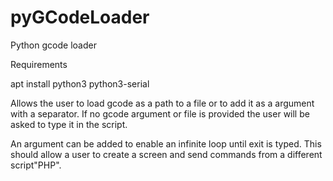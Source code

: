 # pyGCodeLoader
Python gcode loader

Requirements

apt install python3 python3-serial

Allows the user to load gcode as a path to a file or to add it as a argument with a separator.
If no gcode argument or file is provided the user will be asked to type it in the script.

An argument can be added to enable an infinite loop until exit is typed.
This should allow a user to create a screen and send commands from a different script"PHP".

